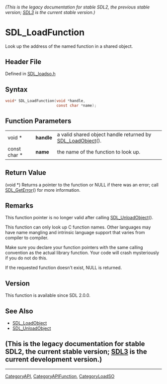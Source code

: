 ###### (This is the legacy documentation for stable SDL2, the previous stable version; [SDL3](https://wiki.libsdl.org/SDL3/) is the current stable version.)
# SDL_LoadFunction

Look up the address of the named function in a shared object.

## Header File

Defined in [SDL_loadso.h](https://github.com/libsdl-org/SDL/blob/SDL2/include/SDL_loadso.h)

## Syntax

```c
void* SDL_LoadFunction(void *handle,
                       const char *name);
```

## Function Parameters

|              |            |                                                                              |
| ------------ | ---------- | ---------------------------------------------------------------------------- |
| void *       | **handle** | a valid shared object handle returned by [SDL_LoadObject](SDL_LoadObject)(). |
| const char * | **name**   | the name of the function to look up.                                         |

## Return Value

(void *) Returns a pointer to the function or NULL if there was an error;
call [SDL_GetError](SDL_GetError)() for more information.

## Remarks

This function pointer is no longer valid after calling
[SDL_UnloadObject](SDL_UnloadObject)().

This function can only look up C function names. Other languages may have
name mangling and intrinsic language support that varies from compiler to
compiler.

Make sure you declare your function pointers with the same calling
convention as the actual library function. Your code will crash
mysteriously if you do not do this.

If the requested function doesn't exist, NULL is returned.

## Version

This function is available since SDL 2.0.0.

## See Also

- [SDL_LoadObject](SDL_LoadObject)
- [SDL_UnloadObject](SDL_UnloadObject)


## (This is the legacy documentation for stable SDL2, the current stable version; [SDL3](https://wiki.libsdl.org/SDL3/) is the current development version.)



----
[CategoryAPI](CategoryAPI), [CategoryAPIFunction](CategoryAPIFunction), [CategoryLoadSO](CategoryLoadSO)

